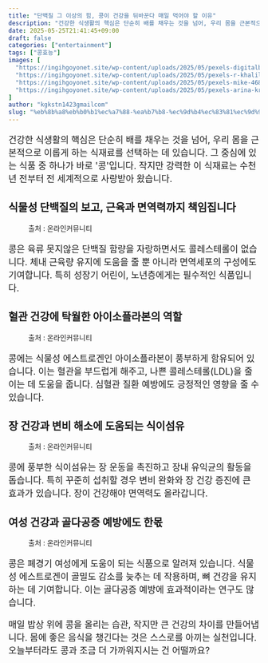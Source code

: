 ```yaml
---
title: "단백질 그 이상의 힘, 콩이 건강을 뒤바꾼다 매일 먹어야 할 이유"
description: "건강한 식생활의 핵심은 단순히 배를 채우는 것을 넘어, 우리 몸을 근본적으로 이롭게 하는 식재료를 선택하는 데 있습니다. 그 중심에 있는 식품 중 하나가 바로 '콩'입니다. 작지만 강력한 이 식재료는 수천 년 전부터 전 세계적으로 사랑받아 왔습니다."
date: 2025-05-25T21:41:45+09:00
draft: false
categories: ["entertainment"]
tags: ["콩효능"]
images: [
  "https://ingihgoyonet.site/wp-content/uploads/2025/05/pexels-digitalbuggu-176169-1024x576.jpg"
  "https://ingihgoyonet.site/wp-content/uploads/2025/05/pexels-r-khalil-250162-768089-675x1024.jpg"
  "https://ingihgoyonet.site/wp-content/uploads/2025/05/pexels-mike-468229-1192053-1024x769.jpg"
  "https://ingihgoyonet.site/wp-content/uploads/2025/05/pexels-arina-krasnikova-6316671-1-683x1024.jpg"
]
author: "kgkstn1423gmailcom"
slug: "%eb%8b%a8%eb%b0%b1%ec%a7%88-%ea%b7%b8-%ec%9d%b4%ec%83%81%ec%9d%98-%ed%9e%98-%ec%bd%a9%ec%9d%b4-%ea%b1%b4%ea%b0%95%ec%9d%84-%eb%92%a4%eb%b0%94%ea%be%bc%eb%8b%a4-%eb%a7%a4%ec%9d%bc-%eb%a8%b9%ec%96%b4"
---
```


<p style="font-size:18px">건강한 식생활의 핵심은 단순히 배를 채우는 것을 넘어, 우리 몸을 근본적으로 이롭게 하는 식재료를 선택하는 데 있습니다. 그 중심에 있는 식품 중 하나가 바로 '콩'입니다. 작지만 강력한 이 식재료는 수천 년 전부터 전 세계적으로 사랑받아 왔습니다.</p> <h2 >식물성 단백질의 보고, 근육과 면역력까지 책임집니다</h2> <figure ><img src="https://ingihgoyonet.site/wp-content/uploads/2025/05/pexels-digitalbuggu-176169-1024x576.jpg" alt="" style="aspect-ratio:16/9;object-fit:cover"/><figcaption >출처 : 온라인커뮤니티</figcaption></figure> <p style="font-size:18px">콩은 육류 못지않은 단백질 함량을 자랑하면서도 콜레스테롤이 없습니다. 체내 근육량 유지에 도움을 줄 뿐 아니라 면역세포의 구성에도 기여합니다. 특히 성장기 어린이, 노년층에게는 필수적인 식품입니다.</p> <h2 >혈관 건강에 탁월한 아이소플라본의 역할</h2> <figure ><img src="https://ingihgoyonet.site/wp-content/uploads/2025/05/pexels-r-khalil-250162-768089-675x1024.jpg" alt="" style="aspect-ratio:16/9;object-fit:cover"/><figcaption >출처 : 온라인커뮤니티</figcaption></figure> <p style="font-size:18px">콩에는 식물성 에스트로겐인 아이소플라본이 풍부하게 함유되어 있습니다. 이는 혈관을 부드럽게 해주고, 나쁜 콜레스테롤(LDL)을 줄이는 데 도움을 줍니다. 심혈관 질환 예방에도 긍정적인 영향을 줄 수 있습니다.</p> <h2 >장 건강과 변비 해소에 도움되는 식이섬유</h2> <figure ><img src="https://ingihgoyonet.site/wp-content/uploads/2025/05/pexels-mike-468229-1192053-1024x769.jpg" alt="" style="aspect-ratio:16/9;object-fit:cover"/><figcaption >출처 : 온라인커뮤니티</figcaption></figure> <p style="font-size:18px">콩에 풍부한 식이섬유는 장 운동을 촉진하고 장내 유익균의 활동을 돕습니다. 특히 꾸준히 섭취할 경우 변비 완화와 장 건강 증진에 큰 효과가 있습니다. 장이 건강해야 면역력도 올라갑니다.</p> <h2 >여성 건강과 골다공증 예방에도 한몫</h2> <figure ><img src="https://ingihgoyonet.site/wp-content/uploads/2025/05/pexels-arina-krasnikova-6316671-1-683x1024.jpg" alt="" style="aspect-ratio:16/9;object-fit:cover"/><figcaption >출처 : 온라인커뮤니티</figcaption></figure> <p style="font-size:18px">콩은 폐경기 여성에게 도움이 되는 식품으로 알려져 있습니다. 식물성 에스트로겐이 골밀도 감소를 늦추는 데 작용하며, 뼈 건강을 유지하는 데 기여합니다. 이는 골다공증 예방에 효과적이라는 연구도 많습니다.</p> <p style="font-size:18px">매일 밥상 위에 콩을 올리는 습관, 작지만 큰 건강의 차이를 만들어냅니다. 몸에 좋은 음식을 챙긴다는 것은 스스로를 아끼는 실천입니다. 오늘부터라도 콩과 조금 더 가까워지시는 건 어떨까요?</p>